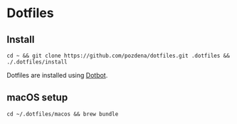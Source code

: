# Dotfiles

## Install

`cd ~ && git clone https://github.com/pozdena/dotfiles.git .dotfiles && ./.dotfiles/install`

Dotfiles are installed using [Dotbot](https://github.com/anishathalye/dotbot).

## macOS setup

`cd ~/.dotfiles/macos && brew bundle`
